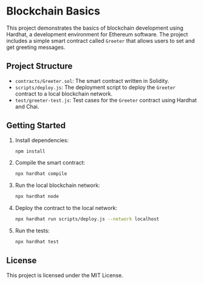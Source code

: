 # Blockchain Basics

This project demonstrates the basics of blockchain development using Hardhat, a development environment for Ethereum software. The project includes a simple smart contract called `Greeter` that allows users to set and get greeting messages.

## Project Structure

- `contracts/Greeter.sol`: The smart contract written in Solidity.
- `scripts/deploy.js`: The deployment script to deploy the `Greeter` contract to a local blockchain network.
- `test/greeter-test.js`: Test cases for the `Greeter` contract using Hardhat and Chai.

## Getting Started

1. Install dependencies:
   ```sh
   npm install
   ```

2. Compile the smart contract:
   ```sh
   npx hardhat compile
   ```

3. Run the local blockchain network:
   ```sh
   npx hardhat node
   ```

4. Deploy the contract to the local network:
   ```sh
   npx hardhat run scripts/deploy.js --network localhost
   ```

5. Run the tests:
   ```sh
   npx hardhat test
   ```

## License

This project is licensed under the MIT License.